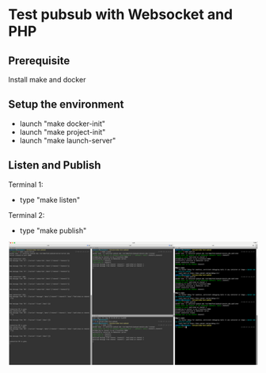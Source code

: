 # Test pubsub with Websocket and PHP

## Prerequisite
Install make and docker

## Setup the environment
- launch "make docker-init"  
- launch "make project-init"  
- launch "make launch-server"  

## Listen and Publish
Terminal 1:
- type "make listen"  

Terminal 2:
- type "make publish"

![Example](example.png)
